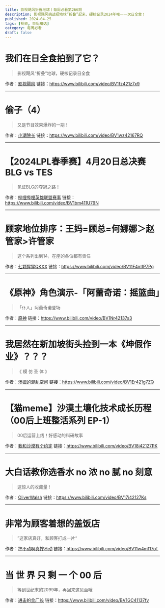 ```yaml
---
title: 影视飓风折叠地球丨每周必看第266期
description: 影视飓风挑战把地球“折叠”起来，硬核记录2024年唯一一次日全食！
published: 2024-04-25
tags: [视频, 每周精选]
category: 每周必看
draft: false
---
```


# 我们在日全食拍到了它？
> 影视飓风“折叠”地球，硬核记录日全食

作者：[影视飓风](https://space.bilibili.com/946974)
链接：https://www.bilibili.com/video/BV1fz421z7x9

---

# 偷子（4）
> 又是节目效果爆炸的一期！

作者：[小潮院长](https://space.bilibili.com/5970160)
链接：https://www.bilibili.com/video/BV1wz42167RQ

---

# 【2024LPL春季赛】4月20日总决赛 BLG vs TES
> 见证BLG的夺冠之路！

作者：[哔哩哔哩英雄联盟赛事](https://space.bilibili.com/50329118)
链接：https://www.bilibili.com/video/BV1bm411U79N

---

# 顾家地位排序：王妈=顾总=何娜娜＞赵管家>许管家
> 这个系列出到14，在座的各位都有责任

作者：[七颗猩猩QKXX](https://space.bilibili.com/1659651634)
链接：https://www.bilibili.com/video/BV11F4m1P7Pg

---

# 《原神》角色演示-「阿蕾奇诺：摇篮曲」
> 「仆人」阿蕾奇诺登场

作者：[原神](https://space.bilibili.com/401742377)
链接：https://www.bilibili.com/video/BV1Nr42137s3

---

# 我居然在新加坡街头捡到一本《坤假作业》？？？
> 《 模 仿 圣 体 》

作者：[汤姆的混乱空间](https://space.bilibili.com/11643866)
链接：https://www.bilibili.com/video/BV1Er421g7ZQ

---

# 【猫meme】沙漠土壤化技术成长历程 （00后上班整活系列 EP-1）
> 00后运营上线！好感动的科研故事

作者：[我和沙漠有个约定](https://space.bilibili.com/589154644)
链接：https://www.bilibili.com/video/BV18i42127PK

---

# 大白话教你选香水 no 浓 no 腻 no 刻意
> 这惊人的收藏量！

作者：[OliverWalsh](https://space.bilibili.com/1136220052)
链接：https://www.bilibili.com/video/BV17i42127Ks

---

# 非常为顾客着想的盖饭店
> ”这家店真好，和顾客打成一片“

作者：[拧不动啊真拧不动](https://space.bilibili.com/15002163)
链接：https://www.bilibili.com/video/BV11w4m117oT

---

# 当 世 界 只 剩 一 个 00 后
> 等到世纪末的2099年，再回来这见面哦

作者：[进击的金厂长](https://space.bilibili.com/321422126)
链接：https://www.bilibili.com/video/BV1GC41137fv

